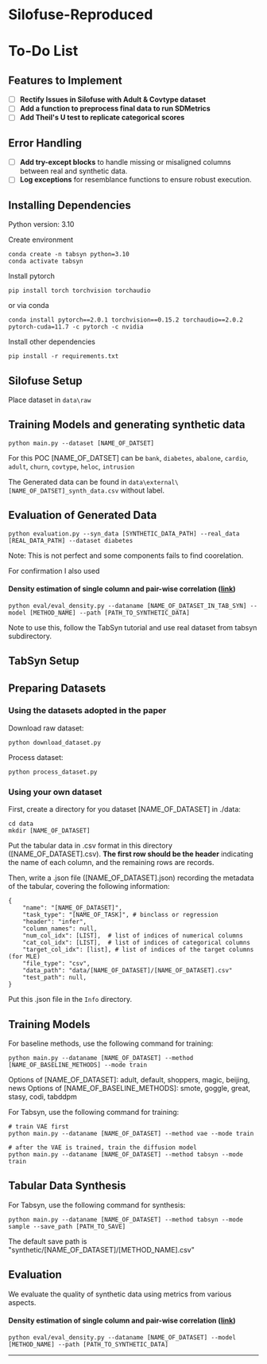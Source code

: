 # Silofuse-Reproduced

# To-Do List

## Features to Implement
- [ ] **Rectify Issues in Silofuse with Adult & Covtype dataset**
- [ ] **Add a function to preprocess final data to run SDMetrics**
- [ ] **Add Theil's U test to replicate categorical scores**
  
## Error Handling
- [ ] **Add try-except blocks** to handle missing or misaligned columns between real and synthetic data.
- [ ] **Log exceptions** for resemblance functions to ensure robust execution.

## Installing Dependencies

Python version: 3.10

Create environment

```
conda create -n tabsyn python=3.10
conda activate tabsyn
```

Install pytorch
```
pip install torch torchvision torchaudio
```

or via conda
```
conda install pytorch==2.0.1 torchvision==0.15.2 torchaudio==2.0.2 pytorch-cuda=11.7 -c pytorch -c nvidia
```

Install other dependencies

```
pip install -r requirements.txt

```

## Silofuse Setup
Place dataset in `data\raw`

## Training Models and generating synthetic data

```
python main.py --dataset [NAME_OF_DATSET]
```
For this POC [NAME_OF_DATSET] can be `bank`, `diabetes`, `abalone`, `cardio`, `adult`, `churn`, `covtype`, `heloc`, `intrusion`

The Generated data can be found in `data\external\[NAME_OF_DATSET]_synth_data.csv` without label.


## Evaluation of Generated Data

```
python evaluation.py --syn_data [SYNTHETIC_DATA_PATH] --real_data [REAL_DATA_PATH] --dataset diabetes
```
Note: This is not perfect and some components fails to find coorelation.

For confirmation I also used
#### Density estimation of single column and pair-wise correlation ([link](https://docs.sdv.dev/sdmetrics/reports/quality-report/whats-included))

```
python eval/eval_density.py --dataname [NAME_OF_DATASET_IN_TAB_SYN] --model [METHOD_NAME] --path [PATH_TO_SYNTHETIC_DATA]
```
Note to use this, follow the TabSyn tutorial and use real dataset from tabsyn subdirectory.


## TabSyn Setup
## Preparing Datasets
### Using the datasets adopted in the paper

Download raw dataset:

```
python download_dataset.py
```

Process dataset:

```
python process_dataset.py
```

### Using your own dataset

First, create a directory for you dataset [NAME_OF_DATASET] in ./data:
```
cd data
mkdir [NAME_OF_DATASET]
```

Put the tabular data in .csv format in this directory ([NAME_OF_DATASET].csv). **The first row should be the header** indicating the name of each column, and the remaining rows are records.

Then, write a .json file ([NAME_OF_DATASET].json) recording the metadata of the tabular, covering the following information:
```
{
    "name": "[NAME_OF_DATASET]",
    "task_type": "[NAME_OF_TASK]", # binclass or regression
    "header": "infer",
    "column_names": null,
    "num_col_idx": [LIST],  # list of indices of numerical columns
    "cat_col_idx": [LIST],  # list of indices of categorical columns
    "target_col_idx": [list], # list of indices of the target columns (for MLE)
    "file_type": "csv",
    "data_path": "data/[NAME_OF_DATASET]/[NAME_OF_DATASET].csv"
    "test_path": null,
}
```
Put this .json file in the `Info` directory.

## Training Models

For baseline methods, use the following command for training:

```
python main.py --dataname [NAME_OF_DATASET] --method [NAME_OF_BASELINE_METHODS] --mode train
```

Options of [NAME_OF_DATASET]: adult, default, shoppers, magic, beijing, news
Options of [NAME_OF_BASELINE_METHODS]: smote, goggle, great, stasy, codi, tabddpm

For Tabsyn, use the following command for training:

```
# train VAE first
python main.py --dataname [NAME_OF_DATASET] --method vae --mode train

# after the VAE is trained, train the diffusion model
python main.py --dataname [NAME_OF_DATASET] --method tabsyn --mode train
```

## Tabular Data Synthesis

For Tabsyn, use the following command for synthesis:

```
python main.py --dataname [NAME_OF_DATASET] --method tabsyn --mode sample --save_path [PATH_TO_SAVE]

```

The default save path is "synthetic/[NAME_OF_DATASET]/[METHOD_NAME].csv"

## Evaluation
We evaluate the quality of synthetic data using metrics from various aspects.

#### Density estimation of single column and pair-wise correlation ([link](https://docs.sdv.dev/sdmetrics/reports/quality-report/whats-included))

```
python eval/eval_density.py --dataname [NAME_OF_DATASET] --model [METHOD_NAME] --path [PATH_TO_SYNTHETIC_DATA]
```
--------

